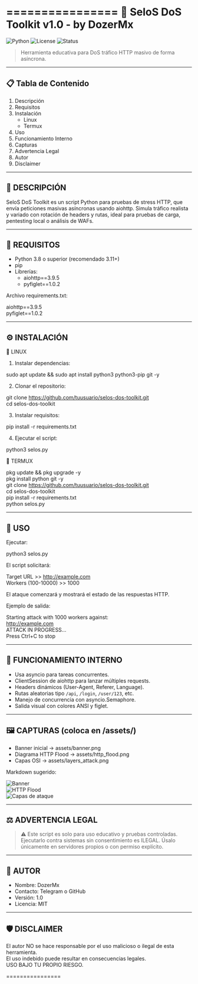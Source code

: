 ================
                 🚀 SeloS DoS Toolkit v1.0 - by DozerMx
================

![Python](https://img.shields.io/badge/python-3.8+-blue?style=flat-square&logo=python)
![License](https://img.shields.io/badge/license-MIT-green?style=flat-square)
![Status](https://img.shields.io/badge/status-educational-lightgrey?style=flat-square)

> Herramienta educativa para DoS
tráfico HTTP masivo de forma asíncrona.

------------------------------------------------------------
📋 Tabla de Contenido
------------------------------------------------------------

1. Descripción
2. Requisitos
3. Instalación
    - Linux
    - Termux
4. Uso
5. Funcionamiento Interno
6. Capturas
7. Advertencia Legal
8. Autor
9. Disclaimer

------------------------------------------------------------
📌 DESCRIPCIÓN
------------------------------------------------------------

SeloS DoS Toolkit es un script Python para pruebas de stress HTTP, que envía peticiones masivas asíncronas usando aiohttp. Simula tráfico realista y variado con rotación de headers y rutas, ideal para pruebas de carga, pentesting local o análisis de WAFs.

------------------------------------------------------------
🧰 REQUISITOS
------------------------------------------------------------

- Python 3.8 o superior (recomendado 3.11+)
- pip
- Librerías:
    - aiohttp==3.9.5
    - pyfiglet==1.0.2

Archivo requirements.txt:

aiohttp==3.9.5  
pyfiglet==1.0.2

------------------------------------------------------------
⚙️ INSTALACIÓN
------------------------------------------------------------

🐧 LINUX

1. Instalar dependencias:

sudo apt update && sudo apt install python3 python3-pip git -y

2. Clonar el repositorio:

git clone https://github.com/tuusuario/selos-dos-toolkit.git  
cd selos-dos-toolkit

3. Instalar requisitos:

pip install -r requirements.txt

4. Ejecutar el script:

python3 selos.py

📱 TERMUX

pkg update && pkg upgrade -y  
pkg install python git -y  
git clone https://github.com/tuusuario/selos-dos-toolkit.git  
cd selos-dos-toolkit  
pip install -r requirements.txt  
python selos.py

------------------------------------------------------------
🚀 USO
------------------------------------------------------------

Ejecutar:

python3 selos.py

El script solicitará:

Target URL >> http://example.com  
Workers (100-10000) >> 1000

El ataque comenzará y mostrará el estado de las respuestas HTTP.

Ejemplo de salida:

Starting attack with 1000 workers against:  
http://example.com  
ATTACK IN PROGRESS...  
Press Ctrl+C to stop

------------------------------------------------------------
🔬 FUNCIONAMIENTO INTERNO
------------------------------------------------------------

- Usa asyncio para tareas concurrentes.
- ClientSession de aiohttp para lanzar múltiples requests.
- Headers dinámicos (User-Agent, Referer, Language).
- Rutas aleatorias tipo `/api`, `/login`, `/user/123`, etc.
- Manejo de concurrencia con asyncio.Semaphore.
- Salida visual con colores ANSI y figlet.

------------------------------------------------------------
🖼️ CAPTURAS (coloca en /assets/)
------------------------------------------------------------

- Banner inicial → assets/banner.png  
- Diagrama HTTP Flood → assets/http_flood.png  
- Capas OSI → assets/layers_attack.png  

Markdown sugerido:

![Banner](assets/banner.png)  
![HTTP Flood](assets/http_flood.png)  
![Capas de ataque](assets/layers_attack.png)

------------------------------------------------------------
⚖️ ADVERTENCIA LEGAL
------------------------------------------------------------

> ⚠️ Este script es solo para uso educativo y pruebas controladas.
> Ejecutarlo contra sistemas sin consentimiento es ILEGAL.
> Úsalo únicamente en servidores propios o con permiso explícito.

------------------------------------------------------------
👤 AUTOR
------------------------------------------------------------

- Nombre: DozerMx  
- Contacto: Telegram o GitHub  
- Versión: 1.0  
- Licencia: MIT  

------------------------------------------------------------
🛡️ DISCLAIMER
------------------------------------------------------------

El autor NO se hace responsable por el uso malicioso o ilegal de esta herramienta.  
El uso indebido puede resultar en consecuencias legales.  
USO BAJO TU PROPIO RIESGO.

================
